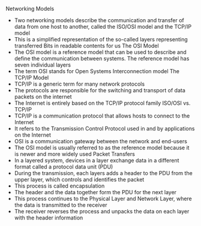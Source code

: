 Networking Models
- Two networking models describe the communication and transfer of data from one host to another, called the ISO/OSI model and the TCP/IP model
- This is a simplified representation of the so-called layers representing transferred Bits in readable contents for us
The OSI Model 
- The OSI model is a reference model that can be used to describe and define the communication between systems. The reference model has seven individual layers
- The term OSI stands for Open Systems Interconnection model
The TCP/IP Model
- TCP/IP is a generic term for many network protocols
- The protocols are responsible for the switching and transport of data packets on the internet
- The Internet is entirely based on the TCP/IP protocol family
ISO/OSI vs. TCP/IP
- TCP/IP is a communication protocol that allows hosts to connect to the Internet
- It refers to the Transmission Control Protocol used in and by applications on the Internet
- OSI is a communication gateway between the network and end-users
- The OSI model is usually referred to as the reference model because it is newer and more widely used
Packet Transfers
- In a layered system, devices in a layer exchange data in a different format called a protocol data unit (PDU)
- During the transmission, each layers adds a header to the PDU from the upper layer, which controls and identifies the packet
- This process is called encapsulation
- The header and the data together form the PDU for the next layer
- This process continues to the Physical Layer and Network Layer, where the data is transmitted to the receiver
- The receiver reverses the process and unpacks the data on each layer with the header information

